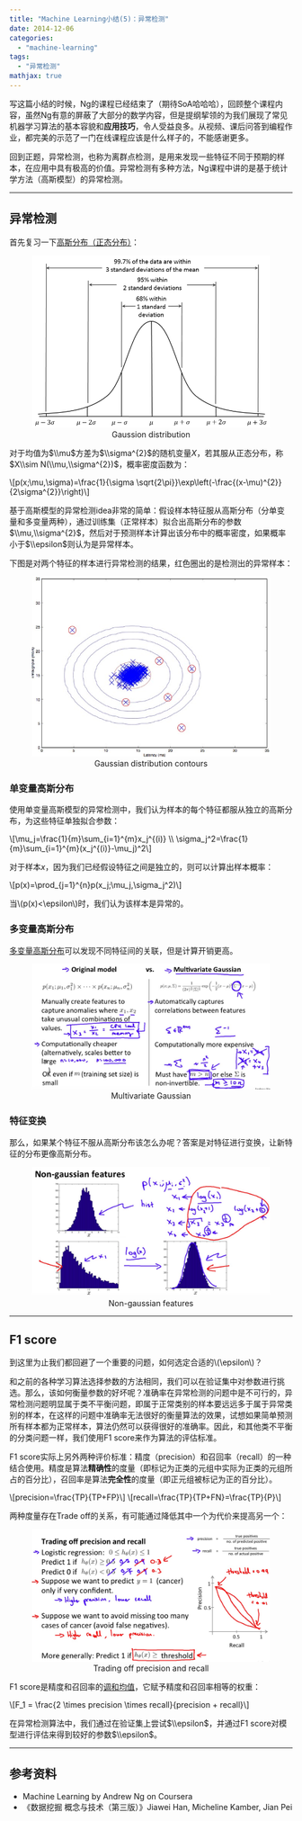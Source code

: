 ```yaml
---
title: "Machine Learning小结(5)：异常检测"
date: 2014-12-06
categories: 
  - "machine-learning"
tags: 
  - "异常检测"
mathjax: true
---
```


写这篇小结的时候，Ng的课程已经结束了（期待SoA哈哈哈），回顾整个课程内容，虽然Ng有意的屏蔽了大部分的数学内容，但是提纲挈领的为我们展现了常见机器学习算法的基本容貌和**应用技巧**，令人受益良多。从视频、课后问答到编程作业，都完美的示范了一门在线课程应该是什么样子的，不能感谢更多。

回到正题，异常检测，也称为离群点检测，是用来发现一些特征不同于预期的样本，在应用中具有极高的价值。异常检测有多种方法，Ng课程中讲的是基于统计学方法（高斯模型）的异常检测。

<!--more-->

* * *

## 异常检测

首先复习一下[高斯分布（正态分布）](http://en.wikipedia.org/wiki/Normal_distribution "高斯分布")：

<figure style="text-align: center;">
  <img src="/assets/images/Empirical_Rule.png" alt="Gaussion distribution" />
  <figcaption>Gaussion distribution</figcaption>
</figure>

对于均值为$\\mu$方差为$\\sigma^{2}$的随机变量$X$，若其服从正态分布，称$X\\sim N(\\mu,\\sigma^{2})$，概率密度函数为：

\\[p(x;\\mu,\\sigma)=\\frac{1}{\\sigma \\sqrt{2\\pi}}\\exp\\left(-\\frac{(x-\\mu)^{2}}{2\\sigma^{2}}\\right)\\]

基于高斯模型的异常检测idea非常的简单：假设样本特征服从高斯分布（分单变量和多变量两种），通过训练集（正常样本）拟合出高斯分布的参数$\\mu,\\sigma^{2}$，然后对于预测样本计算出该分布中的概率密度，如果概率小于$\\epsilon$则认为是异常样本。

下图是对两个特征的样本进行异常检测的结果，红色圈出的是检测出的异常样本：

<figure style="text-align: center;">
  <img src="/assets/images/66E71180-425A-49BB-BE66-754319028DEC.jpg" alt="Gaussian distribution contours" />
  <figcaption>Gaussian distribution contours</figcaption>
</figure>

### 单变量高斯分布

使用单变量高斯模型的异常检测中，我们认为样本的每个特征都服从独立的高斯分布，为这些特征单独拟合参数：

\\[\\mu\_j=\\frac{1}{m}\\sum\_{i=1}^{m}x\_j^{(i)} \\\\ \\sigma\_j^2=\\frac{1}{m}\\sum\_{i=1}^{m}(x\_j^{(i)}-\\mu\_j)^2\\]

对于样本$x$，因为我们已经假设特征之间是独立的，则可以计算出样本概率：

\\[p(x)=\\prod\_{j=1}^{n}p(x\_j;\\mu\_j,\\sigma\_j^2)\\]

当\\(p(x)<\\epsilon\\)时，我们认为该样本是异常的。

### 多变量高斯分布

[多变量高斯分布](http://en.wikipedia.org/wiki/Multivariate_normal_distribution)可以发现不同特征间的关联，但是计算开销更高。

<figure style="text-align: center;">
  <img src="/assets/images/28EBDC63-CA44-48BF-A28D-FB2550412262.jpg" alt="Multivariate Gaussian" />
  <figcaption>Multivariate Gaussian</figcaption>
</figure>

### 特征变换

那么，如果某个特征不服从高斯分布该怎么办呢？答案是对特征进行变换，让新特征的分布更像高斯分布。

<figure style="text-align: center;">
  <img src="/assets/images/B16AE4EC-B5AA-42C6-BEE5-36F531A056C4.jpg" alt="Non-gaussian features" />
  <figcaption>Non-gaussian features</figcaption>
</figure>

* * *

## F1 score

到这里为止我们都回避了一个重要的问题，如何选定合适的\\(\\epsilon\\)？

和之前的各种学习算法选择参数的方法相同，我们可以在验证集中对参数进行挑选。那么，该如何衡量参数的好坏呢？准确率在异常检测的问题中是不可行的，异常检测问题明显属于类不平衡问题，即属于正常类别的样本要远远多于属于异常类别的样本，在这样的问题中准确率无法很好的衡量算法的效果，试想如果简单预测所有样本都为正常样本，算法仍然可以获得很好的准确率。因此，和其他类不平衡的分类问题一样，我们使用F1 score来作为算法的评估标准。

F1 score实际上另外两种评价标准：精度（precision）和召回率（recall）的一种结合使用。精度是算法**精确性**的度量（即标记为正类的元组中实际为正类的元组所占的百分比），召回率是算法**完全性**的度量（即正元组被标记为正的百分比）。

\\[precision=\\frac{TP}{TP+FP}\\]
\\[recall=\\frac{TP}{TP+FN}=\\frac{TP}{P}\\]

两种度量存在Trade off的关系，有可能通过降低其中一个为代价来提高另一个：

<figure style="text-align: center;">
  <img src="/assets/images/92C2E408-20CB-4026-89DA-60A6E29B6190.jpg" alt="Trading off precision and recall" />
  <figcaption>Trading off precision and recall</figcaption>
</figure>

F1 score是精度和召回率的[调和均值](http://en.wikipedia.org/wiki/Harmonic_mean "Harmonic mean")，它赋予精度和召回率相等的权重：

\\[F\_1 = \\frac{2 \\times precision \\times recall}{precision + recall}\\]

在异常检测算法中，我们通过在验证集上尝试$\\epsilon$，并通过F1 score对模型进行评估来得到较好的参数$\\epsilon$。

* * *

## 参考资料

- Machine Learning by Andrew Ng on Coursera
- 《数据挖掘 概念与技术（第三版）》Jiawei Han, Micheline Kamber, Jian Pei
